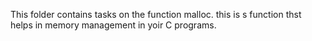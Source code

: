 This folder contains tasks on the function malloc.
this is s function thst helps in memory management in yoir C programs.

